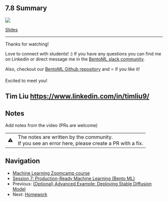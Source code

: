 
## 7.8 Summary

<a href="https://www.youtube.com/watch?v=eeLuhv8FpVs&list=PL3MmuxUbc_hIhxl5Ji8t4O6lPAOpHaCLR"><img src="images/thumbnail-7-08.jpg"></a>
 

[Slides](https://www.slideshare.net/TimLiu72/mlzoomcamp-bentoml-summarypptx)

---
Thanks for watching!

Love to connect with students! :) If you have any questions you can find me on Linkedin 
or direct message me in the [BentoML slack community](https://l.bentoml.com/join-slack-mlzoomcamp).

Also, checkout our [BentoML Github repository](https://l.bentoml.com/github-bentoml-mlzoomcamp) and ⭐️ if you like it!

Excited to meet you!

Tim Liu
https://www.linkedin.com/in/timliu9/
---


## Notes

Add notes from the video (PRs are welcome)


<table>
   <tr>
      <td>⚠️</td>
      <td>
         The notes are written by the community. <br>
         If you see an error here, please create a PR with a fix.
      </td>
   </tr>
</table>


## Navigation

* [Machine Learning Zoomcamp course](../)
* [Session 7: Production-Ready Machine Learning (Bento ML)](./)
* Previous: [(Optional) Advanced Example: Deploying Stable Diffusion Model](07-stable-diffusion.md)
* Next: [Homework](homework.md)